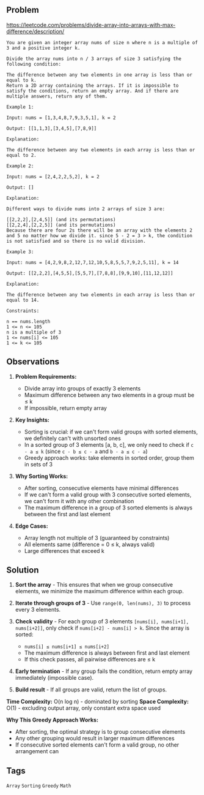 ## Problem

https://leetcode.com/problems/divide-array-into-arrays-with-max-difference/description/

```
You are given an integer array nums of size n where n is a multiple of 3 and a positive integer k.

Divide the array nums into n / 3 arrays of size 3 satisfying the following condition:

The difference between any two elements in one array is less than or equal to k.
Return a 2D array containing the arrays. If it is impossible to satisfy the conditions, return an empty array. And if there are multiple answers, return any of them.

Example 1:

Input: nums = [1,3,4,8,7,9,3,5,1], k = 2

Output: [[1,1,3],[3,4,5],[7,8,9]]

Explanation:

The difference between any two elements in each array is less than or equal to 2.

Example 2:

Input: nums = [2,4,2,2,5,2], k = 2

Output: []

Explanation:

Different ways to divide nums into 2 arrays of size 3 are:

[[2,2,2],[2,4,5]] (and its permutations)
[[2,2,4],[2,2,5]] (and its permutations)
Because there are four 2s there will be an array with the elements 2 and 5 no matter how we divide it. since 5 - 2 = 3 > k, the condition is not satisfied and so there is no valid division.

Example 3:

Input: nums = [4,2,9,8,2,12,7,12,10,5,8,5,5,7,9,2,5,11], k = 14

Output: [[2,2,2],[4,5,5],[5,5,7],[7,8,8],[9,9,10],[11,12,12]]

Explanation:

The difference between any two elements in each array is less than or equal to 14.

Constraints:

n == nums.length
1 <= n <= 105
n is a multiple of 3
1 <= nums[i] <= 105
1 <= k <= 105
```

## Observations

1. **Problem Requirements:**
   - Divide array into groups of exactly 3 elements
   - Maximum difference between any two elements in a group must be ≤ k
   - If impossible, return empty array

2. **Key Insights:**
   - Sorting is crucial: if we can't form valid groups with sorted elements, we definitely can't with unsorted ones
   - In a sorted group of 3 elements [a, b, c], we only need to check if `c - a ≤ k` (since `c - b ≤ c - a` and `b - a ≤ c - a`)
   - Greedy approach works: take elements in sorted order, group them in sets of 3

3. **Why Sorting Works:**
   - After sorting, consecutive elements have minimal differences
   - If we can't form a valid group with 3 consecutive sorted elements, we can't form it with any other combination
   - The maximum difference in a group of 3 sorted elements is always between the first and last element

4. **Edge Cases:**
   - Array length not multiple of 3 (guaranteed by constraints)
   - All elements same (difference = 0 ≤ k, always valid)
   - Large differences that exceed k

## Solution

1. **Sort the array** - This ensures that when we group consecutive elements, we minimize the maximum difference within each group.

2. **Iterate through groups of 3** - Use `range(0, len(nums), 3)` to process every 3 elements.

3. **Check validity** - For each group of 3 elements `[nums[i], nums[i+1], nums[i+2]]`, only check if `nums[i+2] - nums[i] > k`. Since the array is sorted:
   - `nums[i] ≤ nums[i+1] ≤ nums[i+2]`
   - The maximum difference is always between first and last element
   - If this check passes, all pairwise differences are ≤ k

4. **Early termination** - If any group fails the condition, return empty array immediately (impossible case).

5. **Build result** - If all groups are valid, return the list of groups.

**Time Complexity:** O(n log n) - dominated by sorting
**Space Complexity:** O(1) - excluding output array, only constant extra space used

**Why This Greedy Approach Works:**
- After sorting, the optimal strategy is to group consecutive elements
- Any other grouping would result in larger maximum differences
- If consecutive sorted elements can't form a valid group, no other arrangement can

## Tags

`Array` `Sorting` `Greedy` `Math`

